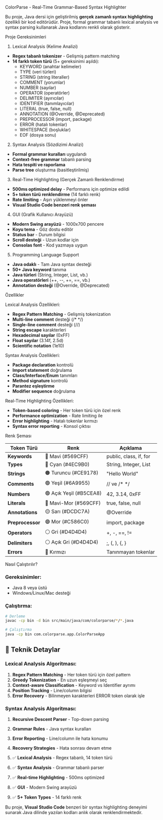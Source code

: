 ColorParse - Real-Time Grammar-Based Syntax Highlighter 

Bu proje, Java dersi için geliştirilmiş **gerçek zamanlı syntax highlighting** özellikli bir kod editörüdür. Proje, formal grammar tabanlı lexical analysis ve syntax parsing kullanarak Java kodlarını renkli olarak gösterir.

Proje Gereksinimleri

1. Lexical Analysis (Kelime Analizi)
- **Regex tabanlı tokenizer** - Gelişmiş pattern matching
- **14 farklı token türü** (5+ gereksinimi aşıldı):
  - KEYWORD (anahtar kelimeler)
  - TYPE (veri türleri)
  - STRING (string literaller)
  - COMMENT (yorumlar)
  - NUMBER (sayılar)
  - OPERATOR (operatörler)
  - DELIMITER (ayırıcılar)
  - IDENTIFIER (tanımlayıcılar)
  - LITERAL (true, false, null)
  - ANNOTATION (@Override, @Deprecated)
  - PREPROCESSOR (import, package)
  - ERROR (hatalı tokenlar)
  - WHITESPACE (boşluklar)
  - EOF (dosya sonu)

2. Syntax Analysis (Sözdizimi Analizi)
- **Formal grammar kuralları** uygulandı
- **Context-free grammar** tabanlı parsing
- **Hata tespiti ve raporlama**
- **Parse tree** oluşturma (basitleştirilmiş)

3. Real-Time Highlighting (Gerçek Zamanlı Renklendirme)
- **500ms optimized delay** - Performans için optimize edildi
- **5+ token türü renklendirme** (14 farklı renk)
- **Rate limiting** - Aşırı yüklenmeyi önler
- **Visual Studio Code benzeri renk şeması**

4. GUI (Grafik Kullanıcı Arayüzü)
- **Modern Swing arayüzü** - 1000x700 pencere
- **Koyu tema** - Göz dostu editör
- **Status bar** - Durum bilgisi
- **Scroll desteği** - Uzun kodlar için
- **Consolas font** - Kod yazmaya uygun

5. Programming Language Support
- **Java odaklı** - Tam Java syntax desteği
- **50+ Java keyword** tanıma
- **Java türleri** (String, Integer, List, vb.)
- **Java operatörleri** (++, --, +=, ==, vb.)
- **Annotation desteği** (@Override, @Deprecated)

 Özellikler

Lexical Analysis Özellikleri:
- **Regex Pattern Matching** - Gelişmiş tokenization
- **Multi-line comment** desteği (/* */)
- **Single-line comment** desteği (//)
- **String escape** karakterleri
- **Hexadecimal sayılar** (0xFF)
- **Float sayılar** (3.14f, 2.5d)
- **Scientific notation** (1e10)

Syntax Analysis Özellikleri:
- **Package declaration** kontrolü
- **Import statement** doğrulama
- **Class/Interface/Enum** tanımları
- **Method signature** kontrolü
- **Parantez eşleştirme**
- **Modifier sequence** doğrulama

Real-Time Highlighting Özellikleri:
- **Token-based coloring** - Her token türü için özel renk
- **Performance optimization** - Rate limiting ile
- **Error highlighting** - Hatalı tokenlar kırmızı
- **Syntax error reporting** - Konsol çıktısı

Renk Şeması

| Token Türü | Renk | Açıklama |
|------------|------|----------|
| **Keywords** | 🔵 Mavi (#569CFF) | public, class, if, for |
| **Types** | 🔷 Cyan (#4EC9B0) | String, Integer, List |
| **Strings** | 🟠 Turuncu (#CE9178) | "Hello World" |
| **Comments** | 🟢 Yeşil (#6A9955) | // ve /* */ |
| **Numbers** | 🟢 Açık Yeşil (#B5CEA8) | 42, 3.14, 0xFF |
| **Literals** | 🔵 Mavi-Mor (#569CFF) | true, false, null |
| **Annotations** | 🟡 Sarı (#DCDC7A) | @Override |
| **Preprocessor** | 🟣 Mor (#C586C0) | import, package |
| **Operators** | ⚪ Gri (#D4D4D4) | +, -, ==, != |
| **Delimiters** | ⚪ Açık Gri (#D4D4D4) | ;, (, ), {, } |
| **Errors** | 🔴 Kırmızı | Tanınmayan tokenlar |

Nasıl Çalıştırılır?

### Gereksinimler:
- Java 8 veya üstü
- Windows/Linux/Mac desteği

### Çalıştırma:
```bash
# Derleme
javac -cp bin -d bin src/main/java/com/colorparse/*/*.java

# Çalıştırma
java -cp bin com.colorparse.app.ColorParseApp
```

## 🔧 Teknik Detaylar

### Lexical Analysis Algoritması:
1. **Regex Pattern Matching** - Her token türü için özel pattern
2. **Greedy Tokenization** - En uzun eşleşmeyi seç
3. **Context-aware Classification** - Keyword vs Identifier ayrımı
4. **Position Tracking** - Line/column bilgisi
5. **Error Recovery** - Bilinmeyen karakterleri ERROR token olarak işle

### Syntax Analysis Algoritması:
1. **Recursive Descent Parser** - Top-down parsing
2. **Grammar Rules** - Java syntax kuralları
3. **Error Reporting** - Line/column ile hata konumu
4. **Recovery Strategies** - Hata sonrası devam etme


1. ✅ **Lexical Analysis** - Regex tabanlı, 14 token türü
2. ✅ **Syntax Analysis** - Grammar tabanlı parser
3. ✅ **Real-time Highlighting** - 500ms optimized
4. ✅ **GUI** - Modern Swing arayüzü
5. ✅ **5+ Token Types** - 14 farklı renk

Bu proje, **Visual Studio Code** benzeri bir syntax highlighting deneyimi sunarak Java dilinde yazılan kodları anlık olarak renklendirmektedir.


